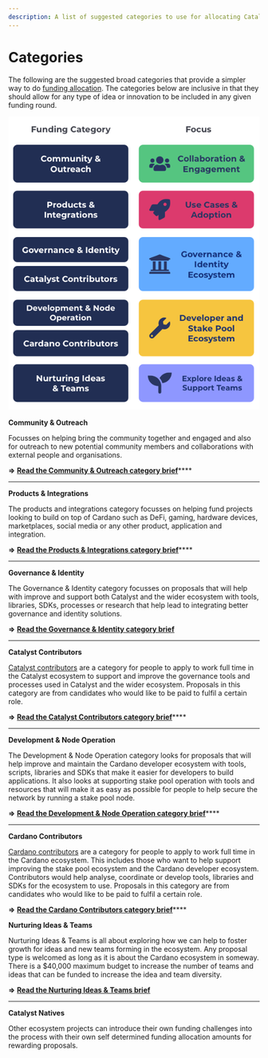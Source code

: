 ```yaml
---
description: A list of suggested categories to use for allocating Catalyst funding
---
```


# Categories

The following are the suggested broad categories that provide a simpler way to do [funding allocation](../../analysis/funding-categorisation-specificity.md). The categories below are inclusive in that they should allow for any type of idea or innovation to be included in any given funding round.

![](../../.gitbook/assets/funding-categories-normal.png)

**Community & Outreach**

Focusses on helping bring the community together and engaged and also for outreach to new potential community members and collaborations with external people and organisations.&#x20;

**=>** [**Read the Community & Outreach category brief**](community-and-outreach.md)****

****

**Products & Integrations**

The products and integrations category focusses on helping fund projects looking to build on top of Cardano such as DeFi, gaming, hardware devices, marketplaces, social media or any other product, application and integration.

**=>** [**Read the Products & Integrations category brief**](products-and-integrations.md)****

****

**Governance & Identity**

The Governance & Identity category focusses on proposals that will help with improve and support both Catalyst and the wider ecosystem with tools, libraries, SDKs, processes or research that help lead to integrating better governance and identity solutions.

**=>** [**Read the Governance & Identity category brief**](governance-and-identity.md)

****

**Catalyst Contributors**

[Catalyst contributors](https://catalyst-swarm.gitbook.io/catalyst-contributors/) are a category for people to apply to work full time in the Catalyst ecosystem to support and improve the governance tools and processes used in Catalyst and the wider ecosystem. Proposals in this category are from candidates who would like to be paid to fulfil a certain role.

**=>** [**Read the Catalyst Contributors category brief**](https://catalyst-swarm.gitbook.io/catalyst-contributors/category-proposal/fund-8)****

****

**Development & Node Operation**

The Development & Node Operation category looks for proposals that will help improve and maintain the Cardano developer ecosystem with tools, scripts, libraries and SDKs that make it easier for developers to build applications. It also looks at supporting stake pool operation with tools and resources that will make it as easy as possible for people to help secure the network by running a stake pool node.

**=>** [**Read the Development & Node Operation category brief**](development-and-node-operation.md)****

****

**Cardano Contributors**

[Cardano contributors](https://catalyst-swarm.gitbook.io/cardano-contributors/) are a category for people to apply to work full time in the Cardano ecosystem. This includes those who want to help support improving the stake pool ecosystem and the Cardano developer ecosystem. Contributors would help analyse, coordinate or develop tools, libraries and SDKs for the ecosystem to use. Proposals in this category are from candidates who would like to be paid to fulfil a certain role.

**=>** [**Read the Cardano Contributors category brief**](https://catalyst-swarm.gitbook.io/cardano-contributors/category-proposal/fund-8)****



**Nurturing Ideas & Teams**

Nurturing Ideas & Teams is all about exploring how we can help to foster growth for ideas and new teams forming in the ecosystem. Any proposal type is welcomed as long as it is about the Cardano ecosystem in someway. There is a $40,000 maximum budget to increase the number of teams and ideas that can be funded to increase the idea and team diversity.&#x20;

**=>** [**Read the Nurturing Ideas & Teams brief**](nurturing-ideas-and-teams.md)

****

**Catalyst Natives**

Other ecosystem projects can introduce their own funding challenges into the process with their own self determined funding allocation amounts for rewarding proposals.
